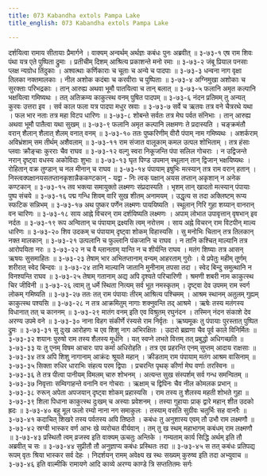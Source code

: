 ```yaml
---
title: 073 Kabandha extols Pampa Lake
title_english: 073 Kabandha extols Pampa Lake

---
```

<div class="audioEmbed"  caption="श्रीराम-हरिसीताराममूर्ति-घनपाठिभ्यां वचनम्" src="https://archive.org/download/Ramayana-recitation-Sriram-harisItArAmamUrti-Ghanapaati-v2/Kanda_3/Kanda_3_ARK-073-Sugreeva_Stana_Marga_Darshanam.mp3"></div>
दर्शयित्वा रामाय सीतायाः प्रैमार्गने ।  
वाक्यम् अन्वर्थम् अर्थज्ञः कबंधः पुनः अब्रवीत् ॥ ३-७३-१  
एष राम शिवः पंथा यत्र एते पुष्पिता द्रुमाः ।  
प्रतीचीम् दिशम् आश्रित्य प्रकाशन्ते मनो रमाः ॥ ३-७३-२  
जंबू प्रियाल पनसाः प्लक्ष न्यग्रोध तिंदुकाः ।  
अश्वत्थाः कर्णिकाराः च चूताः च अन्ये च पादपाः ॥ ३-७३-३  
धन्वना नाग वृक्षा तिलका नक्तमालकाः ।  
नील अशोक कदंबाः च करवीराः च पुष्पिताः ॥ ३-७३-४  
अग्निमुखा अशोकाः च सुरक्ताः परिभद्रकाः ।  
तान् आरुह्य अथवा भूमौ पातयित्वा च तान् बलात् ॥ ३-७३-५  
फलानि अमृत कल्पानि भक्षयित्वा गमिष्यथः ।  
तत् अतिक्रम्य काकुत्स्थ वनम् पुषित पादपम् ॥ ३-७३-६  
नंदन प्रतिमम् तु अन्यत् कुरवः उत्तरा इव ।  
सर्व काल फला यत्र पादपा मधुर स्रवाः ॥ ३-७३-७  
सर्वे च ऋतवः तत्र वने चैत्ररथे यथा ।  
फल भार नताः तत्र महा विटप धारिणः ॥ ३-७३-८  
शोबन्ते सर्वतः तत्र मेघ पर्वत संनिभाः ।  
तान् आरुह्य अथवा भूमौ पातैत्वा यथा सुखम् ॥ ३-७३-९  
फलानि अमृत कल्पानि लक्षमणः ते प्रदास्यति ।  
चङ्क्रमंतौ वरान् शैलान् शैलात् शैलम् वनात् वनम् ॥ ३-७३-१०  
ततः पुष्करिणीम् वीरौ पंपाम् नाम गमिष्यथः ।  
अशर्कराम् अविभ्रंशाम् सम तीर्थम् अशैवलाम् ॥ ३-७३-११  
राम संजात वालूकाम् कमल उत्पल शोभिताम् ।  
तत्र हंसाः प्लवाः क्रौङ्चाः कुरराः चैव राघव ॥ ३-७३-१२  
वल्गु स्वरा निकूजन्ति पंपा सलिल गोचराः ।  
न उद्विजन्ते नरान् दृष्ट्वा वधस्य अकोविदाः शुभाः ॥ ३-७३-१३  
घृत पिण्ड उपमान् स्थूलान् तान् द्विजान् भक्षयिष्यथः ।  
रोहितान् वक्र तुण्डान् च नल मीनान् च राघव ॥ ३-७३-१४  
पंपायाम् इषुभिः मत्स्यान् तत्र राम वरान् हतान् ।  
निस्त्वक्पक्षानयसतप्तानकृशान्नैककण्टकान् - यद्वा -  
निः त्वक् पक्षान् अयस तप्तान् अकृशान् न अनेक कण्टकान् ॥ ३-७३-१५  
तव भक्त्या समायुक्तो लक्ष्मणः संप्रदास्यति ।  
भृशम् तान् खादतो मत्स्यान् पंपायाः पुष्प संचये ॥ ३-७३-१६  
पद्म गन्धि शिवम् वारि सुख शीतम् अनामयम् ।  
उद्धृत्य स तदा अक्लिष्टम् रूप्य स्फटिक सन्निभम् ॥ ३-७३-१७  
अथ पुष्कर पर्णेन लक्ष्मणः पाययिष्यति ।  
स्थूलान् गिरि गुहा शय्यान् वानरान् वन चारिणः ॥ ३-७३-१८  
साय आह्ने विचरन् राम दर्शयिष्यति लक्ष्मणः ।  
अपाम् लोभात उपावृत्तान् वृषभान् इव नर्दतः ॥ ३-७३-१९  
रूप अन्वितान् च पंपायाम् द्रक्ष्यसि त्वम् नरोत्तम ।  
साय अह्ने विचरन् राम विटपीन् माल्य धारिणः ॥ ३-७३-२०  
शिव उदकम् च पंपायाम् दृष्ट्वा शोकम् विहास्यसि ।  
सु मनोभिः चितान् तत्र तिलकान् नक्त मालकान् ॥ ३-७३-२१  
उत्पलानि च फुल्लानि पंकजानि च राघव ।  
न तानि कश्चित् माल्यानि तत्र आरोपयिता नरः ॥ ३-७३-२२  
न च वै म्लानताम् यान्ति न च शीर्यन्ति राघव ।  
मतंग शिष्याः तत्र आसन् ऋषयः सुसमाहितः ॥ ३-७३-२३  
तेषाम् भार अभितप्तानाम् वन्यम् आहरताम् गुरोः ।  
ये प्रपेतुः महीम् तूर्णम् शरीरात् स्वेद बिन्दवः ॥ ३-७३-२४  
तानि माल्यानि जातानि मुनीनाम् तपसा तदा ।  
स्वेद बिन्दु समुत्थानि न विनश्यन्ति राघव ॥ ३-७३-२५  
तेषाम् गतानाम् अद्य अपि दृश्यते परिचारिणी ।  
श्रमणी शबरी नाम काकुत्स्थ चिर जीविनी ॥ ३-७३-२६  
त्वाम् तु धर्मे स्थिता नित्यम् सर्व भूत नमस्कृतम् ।  
दृष्ट्वा देव उपमम् राम स्वर्ग लोकम् गमिष्यति ॥ ३-७३-२७  
ततः तत् राम पंपायाः तीरम् आश्रित्य पश्चिमम् ।  
आश्रम स्थानम् अतुलम् गुह्यम् काकुत्स्थ पश्यसि ॥ ३-७३-२८  
न तत्र आक्रमितुम् नागाः शक्नुवन्ति तद् आश्रमे ।  
ऋषेः तस्य मतंगस्य विधानात् तत् च काननम् ॥ ३-७३-२९  
मातंग वनम् इति एव विश्रुतम् रघुनंदन ।  
तस्मिन् नंदन संकाशे देव अरण्य उपमे वने ॥ ३-७३-३०  
नाना विहग संकीर्णे रंस्यसे राम निर्वृतः ।  
ऋष्यमूकः तु पंपायाः पुरस्तात् पुष्पित द्रुमः ॥ ३-७३-३१  
सु दुःख आरोहणः च एव शिशु नाग अभिरक्षितः ।  
उदारो ब्रह्मणा चैव पूर्व काले विनिर्मितः ॥ ३-७३-३२  
शयानः पुरुषो राम तस्य शैलस्य मूर्धनि ।  
यत् स्वप्ने लभते वित्तम् तत् प्रबुद्धो अधिगच्छति ॥ ३-७३-३३  
यः तु एनम् विषम आचारः पाप कर्मा अधिरोहति ।  
तत्र एव प्रहरन्ति एनम् सुप्तम् आदाय राक्षसाः ॥ ३-७३-३४  
तत्र अपि शिशु नागानाम् आक्रंदः श्रूयते महान् ।  
क्रीडताम् राम पंपायाम् मतंग आश्रम वासिनाम् ॥ ३-७३-३५  
सिक्ता रुधिर धाराभिः संहत्य परम द्विपाः ।  
प्रचरन्ति पृथक् कीर्णा मेघ वर्णाः तरस्विनः ॥ ३-७३-३६  
ते तत्र पीत्वा पानीयम् विमलम् चारु शोभनम् ।  
अत्यन्त सुख संस्पर्शम् सर्व गन्ध समन्वितम् ॥ ३-७३-३७  
निवृत्ताः सम्विगाहन्ते वनानि वन गोचराः ।  
ऋक्षाम् च द्विपिनः चैव नील कोमलक प्रभान् ॥ ३-७३-३८  
रुरून् अपेता अपजयान् दृष्ट्वा शोकम् प्रहास्यसि ।  
राम तस्य तु शैलस्य महती शोभते गुहा ॥ ३-७३-३९  
शिला पिधाना काकुत्स्थ दुःखम् च अस्याः प्रवेशनम् ।  
तस्या गुहायाः प्राक् द्वारे महान् शीत उदको ह्रदः ॥ ३-७३-४०  
बहु मूल फलो रम्यो नाना नग समाकुलः ।  
तस्याम् वसति सुग्रीवः चतुर्भिः सह वानरैः ॥ ३-७३-४१  
कदाचित् शिखरे तस्य पर्वतस्य अपि तिष्ठते ।  
कबंधः तु अनुशास्य एवम् तौ उभौ राम लक्ष्मणौ ॥ ३-७३-४२  
स्रग्वी भास्कर वर्ण आभः खे व्यरोचत वीर्यवान् ।  
तम् तु ख स्थम् महाभागम् कबंधम् राम लक्ष्मणौ ॥ ३-७३-४३  
प्रस्थितौ त्वम् व्रजस्व इति वाक्यम् ऊचतुः अन्तिके ।  
गम्यताम् कार्य सिद्धि अर्थम् इति तौ अब्रवीत् च सः ॥ ३-७३-४४  
सुप्रीतौ तौ अनुज्ञाप्य कबंधः प्रस्थितः तदा ॥ ३-७३-४५  
स तत् कबंधः प्रतिपद्य रूपम्  
वृतः श्रिया भास्कर सर्व देहः ।  
निदर्शयन् रामम् अवेक्ष्य ख स्थः  
सख्यम् कुरुष्व इति तदा अभ्युवाच ॥ ३-७३-४६  
इति वाल्मीकि रामायणे आदि काव्ये अरण्य काण्डे त्रि सप्ततितमः सर्गः